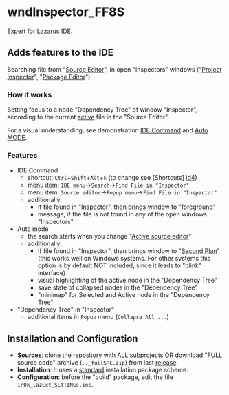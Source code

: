 # wndInspector_FF8S

[Expert](D1) for [Lazarus IDE](D2).

## Adds features to the IDE
  Searching file from "[Source Editor](0)", in open "Inspectors" windows
  ("[Project Inspector](1)", "[Package Editor](2)").

### How it works

  Setting focus to a node "Dependency Tree" of window "Inspector", 
  according to the current [active](3) file in the "Source Editor".

  For a visual understanding, see demonstration 
  [IDE Command](https://github.com/in0k-LazarusIDE-plugins/in0k_LazIdeEXT_wndInspector_FF8S/wiki/Animation-'IDE-command')
  and
  [Auto MODE](https://github.com/in0k-LazarusIDE-plugins/in0k_LazIdeEXT_wndInspector_FF8S/wiki/Animation-'Auto-MODE').


### Features

* IDE Command
  - shortcut: `Ctrl`+`Shift`+`Alt`+`F` (to change see [Shortcuts] [id4])
  - menu item: `IDE menu`->`Search`->`Find File in "Inspector"`
  - menu item: `Source editor`->`Рopup menu`->`Find File in "Inspector"`
  - additionally:
    + if file found in "Inspector", then brings window to "foreground" 
    + message, if the file is not found in any of the open windows "Inspectors"
* Auto mode
   - the search starts when you change "[Active source editor][3]"
   - additionally:
     + if file found in "Inspector", then brings window to 
       "[Second Plan](https://github.com/in0k-src/in0k-bringToSecondPlane)"
       (this works well on Windows systems. For other systems this option is by default NOT included, since it leads to "blink" interface)
     + visual highlighting of the active node in the "Dependency Tree"
     + save state of collapsed nodes in the "Dependency Tree"
     + "minimap" for Selected and Active node in the "Dependency Tree"
* "Dependency Tree" in "Inspector"
  + additional items in `Рopup` menu (`Collapse All ...`)

## Installation and Configuration
* **Sources**: clone the repository with ALL subprojects OR 
  download "FULL source code" archive (`.._fullSRC.zip`) from last [release](https://github.com/in0k-LazarusIDE-plugins/in0k_LazIdeEXT_wndInspector_FF8S/releases).
* **Installation**: It uses a [standard](I0) installation package scheme. 
* **Configuration**: before the "build" package, edit the file `in0k_lazExt_SETTINGs.inc`.

[D1]: http://wiki.lazarus.freepascal.org/Extending_the_IDE#Overview
[D2]: http://www.lazarus-ide.org/ 
[I0]: http://wiki.freepascal.org/Install_Packages#Adding_known_packages
[ 0]: http://wiki.freepascal.org/IDE_Window:_Source_Editor
[ 1]: http://wiki.freepascal.org/IDE_Window:_Project_Inspector
[ 2]: http://wiki.freepascal.org/IDE_Window:_Package_Editor
[3]: http://wiki.freepascal.org/Extending_the_IDE#Active_source_editor
[id4]: http://wiki.freepascal.org/Lazarus_IDE_Shortcuts

